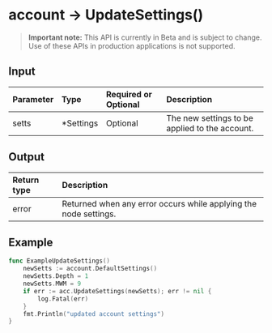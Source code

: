 # account -> UpdateSettings()

> **Important note:** This API is currently in Beta and is subject to change. Use of these APIs in production applications is not supported.


## Input

| Parameter       | Type | Required or Optional | Description |
|:---------------|:--------|:--------| :--------|
| setts | *Settings | Optional | The new settings to be applied to the account.  |




## Output

| Return type     | Description |
|:---------------|:--------|
| error | Returned when any error occurs while applying the node settings. |




## Example

```go
func ExampleUpdateSettings() 
	newSetts := account.DefaultSettings()
	newSetts.Depth = 1
	newSetts.MWM = 9
	if err := acc.UpdateSettings(newSetts); err != nil {
		log.Fatal(err)
	}
	fmt.Println("updated account settings")
}

```
